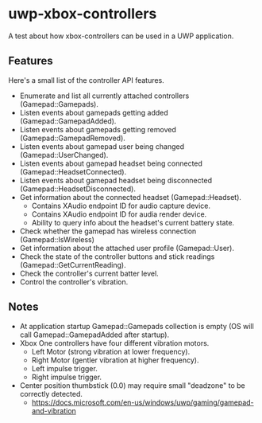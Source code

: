 # uwp-xbox-controllers
A test about how xbox-controllers can be used in a UWP application.

## Features
Here's a small list of the controller API features.

- Enumerate and list all currently attached controllers (Gamepad::Gamepads).
- Listen events about gamepads getting added (Gamepad::GamepadAdded).
- Listen events about gamepads getting removed (Gamepad::GamepadRemoved).
- Listen events about gamepad user being changed (Gamepad::UserChanged).
- Listen events about gamepad headset being connected (Gamepad::HeadsetConnected).
- Listen events about gamepad headset being disconnected (Gamepad::HeadsetDisconnected).
- Get information about the connected headset (Gamepad::Headset).
  - Contains XAudio endpoint ID for audio capture device.
  - Contains XAudio endpoint ID for audia render device.
  - Ability to query info about the headset's current battery state.
- Check whether the gamepad has wireless connection (Gamepad::IsWireless)
- Get information about the attached user profile (Gamepad::User).
- Check the state of the controller buttons and stick readings (Gamepad::GetCurrentReading).
- Check the controller's current batter level.
- Control the controller's vibration.

## Notes

- At application startup Gamepad::Gamepads collection is empty (OS will call Gamepad::GamepadAdded after startup).
- Xbox One controllers have four different vibration motors.
  - Left Motor (strong vibration at lower frequency).
  - Right Motor (gentler vibration at higher frequency).
  - Left impulse trigger.
  - Right impulse trigger.
- Center position thumbstick (0.0) may require small "deadzone" to be correctly detected.
  - https://docs.microsoft.com/en-us/windows/uwp/gaming/gamepad-and-vibration